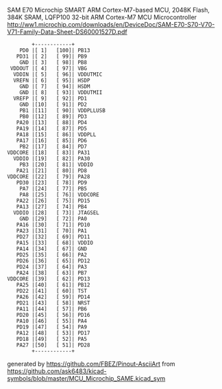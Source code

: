 SAM E70 Microchip SMART ARM Cortex-M7-based MCU, 2048K Flash, 384K SRAM, LQFP100
32-bit ARM Cortex-M7 MCU Microcontroller
http://ww1.microchip.com/downloads/en/DeviceDoc/SAM-E70-S70-V70-V71-Family-Data-Sheet-DS60001527D.pdf


	        +------------+
	    PD0 |[ 1]   [100]| PB13
	   PD31 |[ 2]   [ 99]| PB9
	    GND |[ 3]   [ 98]| PB8
	 VDDOUT |[ 4]   [ 97]| VBG
	  VDDIN |[ 5]   [ 96]| VDDUTMIC
	  VREFN |[ 6]   [ 95]| HSDP
	    GND |[ 7]   [ 94]| HSDM
	    GND |[ 8]   [ 93]| VDDUTMII
	  VREFP |[ 9]   [ 92]| PD1
	    GND |[10]   [ 91]| PD2
	    PB1 |[11]   [ 90]| VDDPLLUSB
	    PB0 |[12]   [ 89]| PD3
	   PA20 |[13]   [ 88]| PD4
	   PA19 |[14]   [ 87]| PD5
	   PA18 |[15]   [ 86]| VDDPLL
	   PA17 |[16]   [ 85]| PD6
	    PB2 |[17]   [ 84]| PD7
	VDDCORE |[18]   [ 83]| PA31
	  VDDIO |[19]   [ 82]| PA30
	    PB3 |[20]   [ 81]| VDDIO
	   PA21 |[21]   [ 80]| PD8
	VDDCORE |[22]   [ 79]| PA28
	   PD30 |[23]   [ 78]| PD9
	    PA7 |[24]   [ 77]| PB5
	    PA8 |[25]   [ 76]| VDDCORE
	   PA22 |[26]   [ 75]| PD15
	   PA13 |[27]   [ 74]| PB4
	  VDDIO |[28]   [ 73]| JTAGSEL
	    GND |[29]   [ 72]| PA0
	   PA16 |[30]   [ 71]| PD10
	   PA23 |[31]   [ 70]| PA1
	   PD27 |[32]   [ 69]| PD11
	   PA15 |[33]   [ 68]| VDDIO
	   PA14 |[34]   [ 67]| GND
	   PD25 |[35]   [ 66]| PA2
	   PD26 |[36]   [ 65]| PD12
	   PD24 |[37]   [ 64]| PA3
	   PA24 |[38]   [ 63]| PB7
	VDDCORE |[39]   [ 62]| PD13
	   PA25 |[40]   [ 61]| PB12
	   PD22 |[41]   [ 60]| TST
	   PA26 |[42]   [ 59]| PD14
	   PD21 |[43]   [ 58]| NRST
	   PA11 |[44]   [ 57]| PB6
	   PD20 |[45]   [ 56]| PD16
	   PA10 |[46]   [ 55]| PA4
	   PD19 |[47]   [ 54]| PA9
	   PA12 |[48]   [ 53]| PD17
	   PD18 |[49]   [ 52]| PA5
	   PA27 |[50]   [ 51]| PD28
	        +------------+


generated by https://github.com/FBEZ/Pinout-AsciiArt from https://github.com/ask6483/kicad-symbols/blob/master/MCU_Microchip_SAME.kicad_sym